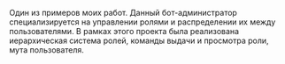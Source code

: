 Один из примеров моих работ. Данный бот-администратор специализируется на управлении ролями и распределении их между пользователями. В рамках этого проекта была реализована иерархическая система ролей, команды выдачи и просмотра роли, мута пользователя.
